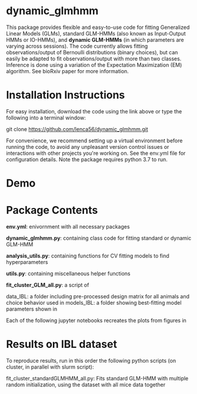 # dynamic_glmhmm

This package provides flexible and easy-to-use code for fitting Generalized Linear Models (GLMs), standard GLM-HMMs (also known as Input-Output HMMs or IO-HMMs), and **dynamic GLM-HMMs** (in which parameters are varying across sessions). The code currently allows fitting observations/output of Bernoulli distributions (binary choices), but can easily be adapted to fit observations/output with more than two classes. Inference is done using a variation of the Expectation Maximization (EM) algorithm. See bioRxiv paper for more information.

# Installation Instructions

For easy installation, download the code using the link above or type the following into a terminal window:

git clone https://github.com/lenca56/dynamic_glmhmm.git

For convenience, we recommend setting up a virtual environment before running the code, to avoid any unpleasant version control issues or interactions with other projects you're working on. See the env.yml file for configuration details. Note the package requires python 3.7 to run.

# Demo

# Package Contents

**env.yml**: enivornment with all necessary packages

**dynamic_glmhmm.py**: containing class code for fitting standard or dynamic GLM-HMM

**analysis_utils.py**: containing functions for CV fitting models to find hyperparameters

**utils.py**: containing miscellaneous helper functions

**fit_cluster_GLM_all.py**: a script of 

data_IBL: a folder including pre-processed design matrix for all animals and choice behavior used in  **<cite paper>**
models_IBL: a folder showing best-fitting model parameters shown in **<cite paper>**

Each of the following jupyter notebooks recreates the plots from figures in **<cite paper>**

# Results on IBL dataset

To reproduce results, run in this order the following python scripts (on cluster, in parallel with slurm script):

fit_cluster_standardGLMHMM_all.py: Fits standard GLM-HMM with multiple random initialization, using the dataset with all mice data together


